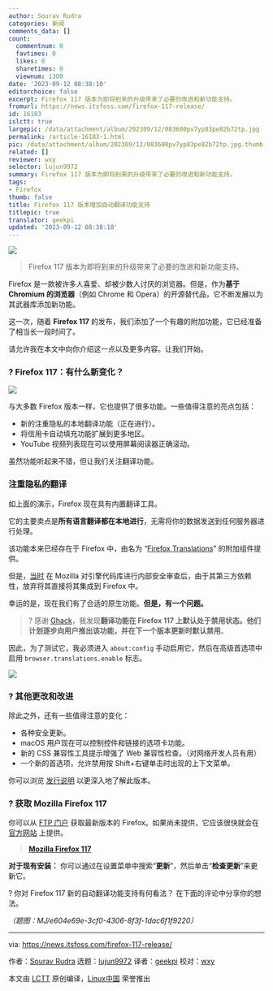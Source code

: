 ```yaml
---
author: Sourav Rudra
categories: 新闻
comments_data: []
count:
  commentnum: 0
  favtimes: 0
  likes: 0
  sharetimes: 0
  viewnum: 1300
date: '2023-09-12 08:38:10'
editorchoice: false
excerpt: Firefox 117 版本为即将到来的升级带来了必要的改进和新功能支持。
fromurl: https://news.itsfoss.com/firefox-117-release/
id: 16183
islctt: true
largepic: /data/attachment/album/202309/12/083600pv7yp83pe82b72tp.jpg
permalink: /article-16183-1.html
pic: /data/attachment/album/202309/12/083600pv7yp83pe82b72tp.jpg.thumb.jpg
related: []
reviewer: wxy
selector: lujun9972
summary: Firefox 117 版本为即将到来的升级带来了必要的改进和新功能支持。
tags:
- Firefox
thumb: false
title: Firefox 117 版本增加自动翻译功能支持
titlepic: true
translator: geekpi
updated: '2023-09-12 08:38:10'
---
```


![](/data/attachment/album/202309/12/083600pv7yp83pe82b72tp.jpg)



> 
> Firefox 117 版本为即将到来的升级带来了必要的改进和新功能支持。
> 
> 
> 


Firefox 是一款被许多人喜爱、却被少数人讨厌的浏览器。但是，作为**基于 Chromium 的浏览器**（例如 Chrome 和 Opera）的开源替代品，它不断发展以为其武器库添加新功能。


这一次，随着 **Firefox 117** 的发布，我们添加了一个有趣的附加功能，它已经准备了相当长一段时间了。


请允许我在本文中向你介绍这一点以及更多内容。让我们开始。


### ? Firefox 117：有什么新变化？


![](/data/attachment/album/202309/12/083811sjne7bk17133my71.png)


与大多数 Firefox 版本一样，它也提供了很多功能。一些值得注意的亮点包括：


* 新的注重隐私的本地翻译功能（正在进行）。
* 将信用卡自动填充功能扩展到更多地区。
* YouTube 视频列表现在可以使用屏幕阅读器正确滚动。


虽然功能听起来不错，但让我们关注翻译功能。


### 注重隐私的翻译


如上面的演示，Firefox 现在具有内置翻译工具。


它的主要卖点是**所有语言翻译都在本地进行**，无需将你的数据发送到任何服务器进行处理。


该功能本来已经存在于 Firefox 中，由名为 “[Firefox Translations](https://addons.mozilla.org/en-US/firefox/addon/firefox-translations/)” 的附加组件提供。


但是，[当时](https://hacks.mozilla.org/2022/06/neural-machine-translation-engine-for-firefox-translations-add-on/) 在 Mozilla 对引擎代码库进行内部安全审查后，由于其第三方依赖性，放弃将其直接将其集成到 Firefox 中。


幸运的是，现在我们有了合适的原生功能。**但是，有一个问题。**



> 
> ? 感谢 [Ghack](https://www.ghacks.net/2023/08/29/firefox-117-native-language-translations-last-firefox-102-update-and-security-fixes/)，我发现**翻译功能在 Firefox 117 上默认处于禁用状态。他们计划逐步向用户推出该功能，并在下一个版本更新时默认禁用**。
> 
> 
> 


因此，为了测试它，我必须进入 `about:config` 手动启用它，然后在高级首选项中启用 `browser.translations.enable` 标志。


![](/data/attachment/album/202309/12/083811ckgv33y8lyvyk78y.png)


### ?️ 其他更改和改进


除此之外，还有一些值得注意的变化：


* 各种安全更新。
* macOS 用户现在可以控制控件和链接的选项卡功能。
* 新的 CSS 兼容性工具提示增强了 Web 兼容性检查。（对网络开发人员有用）
* 一个新的首选项，允许禁用按 Shift+右键单击时出现的上下文菜单。


你可以浏览 [发行说明](https://www.mozilla.org/en-US/firefox/117.0/releasenotes/) 以更深入地了解此版本。


### ? 获取 Mozilla Firefox 117


你可以从 [FTP 门户](https://ftp.mozilla.org/pub/firefox/releases/117.0/) 获取最新版本的 Firefox。如果尚未提供，它应该很快就会在 [官方网站](https://www.mozilla.org/firefox/download/thanks/) 上提供。



> 
> **[Mozilla Firefox 117](https://www.mozilla.org/firefox/download/thanks/)**
> 
> 
> 


**对于现有安装：** 你可以通过在设置菜单中搜索“**更新**”，然后单击“**检查更新**”来更新它。


? 你对 Firefox 117 新的自动翻译功能支持有何看法？ 在下面的评论中分享你的想法。


*（题图：MJ/e604e69e-3cf0-4306-8f3f-1dac6f1f9220）*




---


via: <https://news.itsfoss.com/firefox-117-release/>


作者：[Sourav Rudra](https://news.itsfoss.com/author/sourav/) 选题：[lujun9972](https://github.com/lujun9972) 译者：[geekpi](https://github.com/geekpi) 校对：[wxy](https://github.com/wxy)


本文由 [LCTT](https://github.com/LCTT/TranslateProject) 原创编译，[Linux中国](https://linux.cn/) 荣誉推出